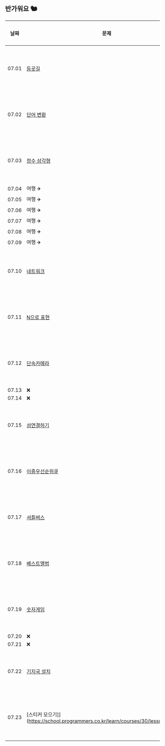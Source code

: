 ## 반가워요 🐿️
| 날짜    | 문제   | 종류  | 플랫폼 | 난이도 |
|---------|--------|-------|--------|--------|
| 07.01 | [등굣길](https://school.programmers.co.kr/learn/courses/30/lessons/42898) | DP | 프로그래머스 | LV.3 |
| 07.02 | [단어 변환](https://school.programmers.co.kr/learn/courses/30/lessons/43163) | BFS | 프로그래머스 | LV.3 |
| 07.03 | [정수 삼각형](https://school.programmers.co.kr/learn/courses/30/lessons/43105) | DP | 프로그래머스 | LV.3 |
| 07.04 | 여행 ✈️ |  |  |  |
| 07.05 | 여행 ✈️ |  |  |  |
| 07.06 | 여행 ✈️ |  |  |  |
| 07.07 | 여행 ✈️ |  |  |  |
| 07.08 | 여행 ✈️ |  |  |  |
| 07.09 | 여행 ✈️ |  |  |  |
| 07.10 | [네트워크](https://school.programmers.co.kr/learn/courses/30/lessons/43162) | DFS/BFS | 프로그래머스 | LV.3 |
| 07.11 | [N으로 표현](https://school.programmers.co.kr/learn/courses/30/lessons/42895) | DP | 프로그래머스 | LV.3 |
| 07.12 | [단속카메라](https://school.programmers.co.kr/learn/courses/30/lessons/42884) | Greedy | 프로그래머스 | LV.3 |
| 07.13 | ❌ |  |  |  |
| 07.14 | ❌ |  |  |  |
| 07.15 | [섬연결하기](https://school.programmers.co.kr/learn/courses/30/lessons/42861) | Graph | 프로그래머스 | LV.3 |
| 07.16 | [이중우선순위큐](https://school.programmers.co.kr/learn/courses/30/lessons/42628) | 구현 | 프로그래머스 | LV.3 |
| 07.17 | [셔틀버스](https://school.programmers.co.kr/learn/courses/30/lessons/17678) | 구현 | 프로그래머스 | LV.3 |
| 07.18 | [베스트앨범](https://school.programmers.co.kr/learn/courses/30/lessons/42579) | 구현 | 프로그래머스 | LV.3 |
| 07.19 | [숫자게임](https://school.programmers.co.kr/learn/courses/30/lessons/12987) | 구현 | 프로그래머스 | LV.3 |
| 07.20 | ❌ |  |  |  |
| 07.21 | ❌ |  |  |  |
| 07.22 | [기지국 설치](https://school.programmers.co.kr/learn/courses/30/lessons/12979) | 구현 | 프로그래머스 | LV.3 |
| 07.23 | [스티커 모으기]](https://school.programmers.co.kr/learn/courses/30/lessons/12971) | DP | 프로그래머스 | LV.3 |